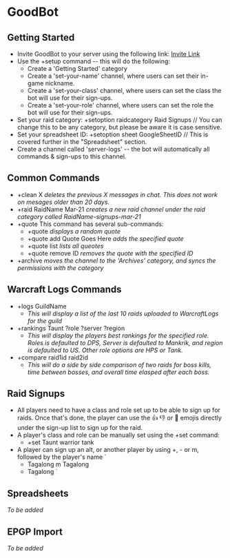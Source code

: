 # GoodBot

## Getting Started
* Invite GoodBot to your server using the following link: [Invite Link](https://discordapp.com/oauth2/authorize?client_id=525115228686516244&permissions=8&scope=bot)
* Use the +setup command -- this will do the following:
  * Create a 'Getting Started' category
  * Create a 'set-your-name' channel, where users can set their in-game nickname.
  * Create a 'set-your-class' channel, where users can set the class the bot will use for their sign-ups.
  * Create a 'set-your-role' channel, where users can set the role the bot will use for their sign-ups.
* Set your raid category: +setoption raidcategory Raid Signups // You can change this to be any category, but please be aware it is case sensitive.
* Set your spreadsheet ID: +setoption sheet GoogleSheetID // This is covered further in the "Spreadsheet" section.
* Create a channel called 'server-logs' -- the bot will automatically all commands & sign-ups to this channel.

## Common Commands
* +clean X
  *deletes the previous X messages in chat.  This does not work on mesages older than 20 days.*
* +raid RaidName Mar-21
  *creates a new raid channel under the raid category called RaidName-signups-mar-21*
* +quote
  This command has several sub-commands:
  * +quote
    *displays a random quote*
  * +quote add Quote Goes Here
    *adds the specified quote*
  * +quote list
    *lists all queotes*
  * +quote remove ID
    *removes the quote with the specified ID*
* +archive
  *moves the channel to the 'Archives' category, and syncs the permissions with the category*

## Warcraft Logs Commands
* +logs GuildName
  * *This will display a list of the last 10 raids uploaded to WarcraftLogs for the guild*
* +rankings Taunt ?role ?server ?region
  * *This will display the players best rankings for the specified role.  Roles is defaulted to DPS, Server is defaulted to Mankrik, and region is defaulted to US.  Other role options are HPS or Tank.*
* +compare raid1id raid2id
  * *This will do a side by side comparison of two raids for boss kills, time between bosses, and overall time elasped after each boss.*

## Raid Signups
* All players need to have a class and role set up to be able to sign up for raids.  Once that's done, the player can use the :thumbsup: :thumbsdown: or :shrug: emojis directly under the sign-up list to sign up for the raid.
* A player's class and role can be manually set using the +set command:
  * +set Taunt warrior tank
* A player can sign up an alt, or another player by using +, - or m, followed by the player's name
`  
  + Tagalong
  m Tagalong
  - Tagalong
`

## Spreadsheets
*To be added*

## EPGP Import
*To be added*

